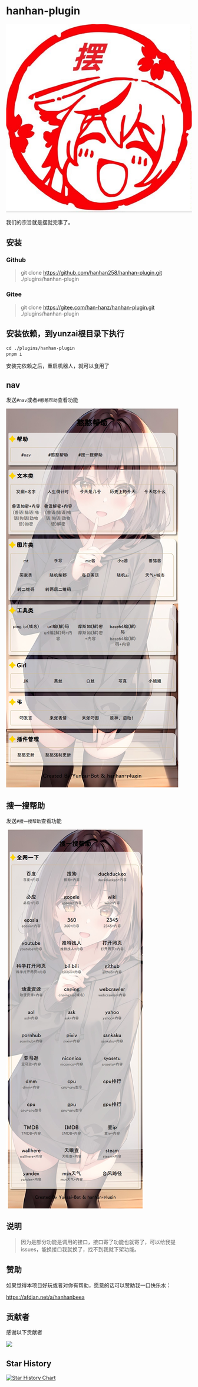 # hanhan-plugin
![](./resources/readme/logo.jpg)

我们的宗旨就是摆就完事了。

## 安装

### Github
> git clone https://github.com/hanhan258/hanhan-plugin.git ./plugins/hanhan-plugin

### Gitee
> git clone https://gitee.com/han-hanz/hanhan-plugin.git ./plugins/hanhan-plugin

## 安装依赖，到yunzai根目录下执行
```bash:numbers
cd ./plugins/hanhan-plugin
pnpm i
```

安装完依赖之后，重启机器人，就可以食用了

## nav

发送`#nav`或者`#憨憨帮助`查看功能

![9c055127d23b558114f2621c5b90d858](./resources/readme/help.jpg)

## 搜一搜帮助

发送`#搜一搜帮助`查看功能

![9c055127d23b558114f2621c5b90d858](./resources/readme/sys.jpg)


## 说明
> 因为是部分功能是调用的接口，接口寄了功能也就寄了，可以给我提issues，能换接口我就换了，找不到我就下架功能。

## 赞助

如果觉得本项目好玩或者对你有帮助，愿意的话可以赞助我一口快乐水：

https://afdian.net/a/hanhanbeea

## 贡献者

<!-- readme: collaborators,contributors -start -->
感谢以下贡献者

<a href="https://github.com/hanhan258/hanhan-plugin/graphs/contributors">
  <img src="https://contrib.rocks/image?repo=hanhan258/hanhan-plugin" />
</a>

<!-- readme: collaborators,contributors -end -->


## Star History

[![Star History Chart](https://api.star-history.com/svg?repos=hanhan258/hanhan-plugin&type=Date)](https://api-star-history.com/#hanhan258/hanhan-plugin&Date)
